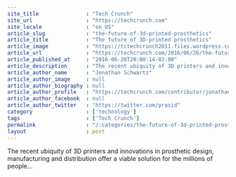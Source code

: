 ```yaml
---
site_title               : "Tech Crunch"
site_url                 : "https://techcrunch.com"
site_locale              : "en_US"
article_slug             : "the-future-of-3d-printed-prosthetics"
article_title            : "The future of 3D-printed prosthetics"
article_image            : "https://tctechcrunch2011.files.wordpress.com/2016/06/pasted-image-01.png?w=725&h=400&crop=1"
article_url              : "https://techcrunch.com/2016/06/26/the-future-of-3d-printed-prosthetics/"
article_published_at     : "2016-06-26T20:00:14-03:00"
article_description      : "The recent ubiquity of 3D printers and innovations in prosthetic design, manufacturing and distribution offer a viable solution for the millions of people..."
article_author_name      : "Jonathan Schwartz"
article_author_image     : null
article_author_biography : null
article_author_profile   : "https://techcrunch.com/contributor/jonathan-schwartz/"
article_author_facebook  : null
article_author_twitter   : "https://twitter.com/prasid"
category                 : ['technology']
tags                     : ['Tech Crunch']
permalink                : "/:categories/the-future-of-3d-printed-prosthetics/"
layout                   : post
---
```


The recent ubiquity of 3D printers and innovations in prosthetic design, manufacturing and distribution offer a viable solution for the millions of people...
